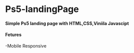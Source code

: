 # Ps5-landingPage

#### Simple Ps5 landing page with HTML,CSS,Viniila Javascipt

#### Fetures

-Mobile Responsive
